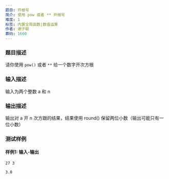 ```yaml
---
题目: 开根号
简介: 使用 pow 或者 ** 开根号
难度: 1
标签: 内置全局函数|数值运算
作者: 谢子聪
慕码: 1660
---
```


### 题目描述

请你使用 `pow()` 或者 `**` 给一个数字开次方根 

### 输入描述

输入为两个整数 a 和 n

### 输出描述

输出对 a 开 n 次方跟的结果，结果使用 round() 保留两位小数（输出可能只有一位小数）

### 测试样例

#### 样例1: 输入-输出

```
27 3
```

```
3.0
```


